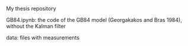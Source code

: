 My thesis repository

GB84.ipynb: the code of the GB84 model (Georgakakos and Bras 1984), without the Kalman filter

data: files with measurements
